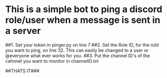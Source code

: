 # This is a simple bot to ping a discord role/user when a message is sent in a server #

##1. Set your token in pinger.py on line 7
##2. Set the Role ID, for the rold you want to ping, on line 32.  This can easily be changed to a user or @everyone what ever works for you.
##3. Put the channel ID's of the cahnnel you want to monitor in channelID.txt

##THATS IT###
